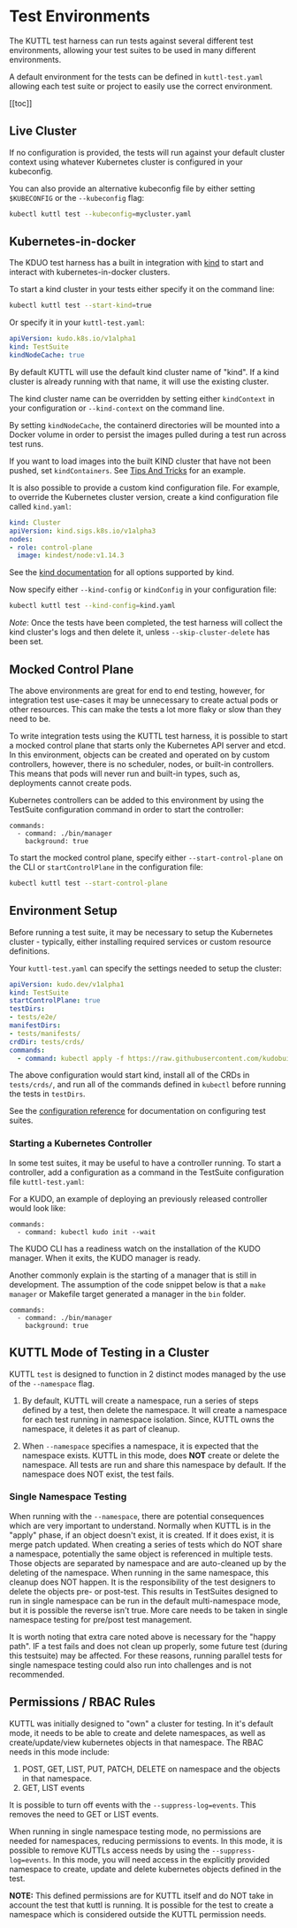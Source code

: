# Test Environments

The KUTTL test harness can run tests against several different test environments, allowing your test suites to be used in many different environments.

A default environment for the tests can be defined in `kuttl-test.yaml` allowing each test suite or project to easily use the correct environment.

[[toc]]

## Live Cluster

If no configuration is provided, the tests will run against your default cluster context using whatever Kubernetes cluster is configured in your kubeconfig.

You can also provide an alternative kubeconfig file by either setting `$KUBECONFIG` or the `--kubeconfig` flag:

```bash
kubectl kuttl test --kubeconfig=mycluster.yaml
```

## Kubernetes-in-docker

The KDUO test harness has a built in integration with [kind](https://github.com/kubernetes-sigs/kind) to start and interact with kubernetes-in-docker clusters.

To start a kind cluster in your tests either specify it on the command line:

```bash
kubectl kuttl test --start-kind=true
```

Or specify it in your `kuttl-test.yaml`:

```yaml
apiVersion: kudo.k8s.io/v1alpha1
kind: TestSuite
kindNodeCache: true
```

By default KUTTL will use the default kind cluster name of "kind". If a kind cluster is already running with that name, it will use the existing cluster.

The kind cluster name can be overridden by setting either `kindContext` in your configuration or `--kind-context` on the command line.

By setting `kindNodeCache`, the containerd directories will be mounted into a Docker volume in order to persist the images pulled during a test run across test runs.

If you want to load images into the built KIND cluster that have not been pushed, set `kindContainers`. See [Tips And Tricks](tips.md#loading-built-images-into-kind) for an example.

It is also possible to provide a custom kind configuration file. For example, to override the Kubernetes cluster version, create a kind configuration file called `kind.yaml`:

```yaml
kind: Cluster
apiVersion: kind.sigs.k8s.io/v1alpha3
nodes:
- role: control-plane
  image: kindest/node:v1.14.3
```

See the [kind documentation](https://kind.sigs.k8s.io/docs/user/quick-start/#configuring-your-kind-cluster) for all options supported by kind.

Now specify either `--kind-config` or `kindConfig` in your configuration file:

```bash
kubectl kuttl test --kind-config=kind.yaml
```

*Note*: Once the tests have been completed, the test harness will collect the kind cluster's logs and then delete it, unless `--skip-cluster-delete` has been set.

## Mocked Control Plane

The above environments are great for end to end testing, however, for integration test use-cases it may be unnecessary to create actual pods or other resources. This can make the tests a lot more flaky or slow than they need to be.

To write integration tests using the KUTTL test harness, it is possible to start a mocked control plane that starts only the Kubernetes API server and etcd. In this environment, objects can be created and operated on by custom controllers, however, there is no scheduler, nodes, or built-in controllers. This means that pods will never run and built-in types, such as, deployments cannot create pods.

Kubernetes controllers can be added to this environment by using the TestSuite configuration command in  order to start the controller:

```
commands:
  - command: ./bin/manager
    background: true
```

To start the mocked control plane, specify either `--start-control-plane` on the CLI or `startControlPlane` in the configuration file:

```bash
kubectl kuttl test --start-control-plane
```

## Environment Setup

Before running a test suite, it may be necessary to setup the Kubernetes cluster - typically, either installing required services or custom resource definitions.

Your `kuttl-test.yaml` can specify the settings needed to setup the cluster:

```yaml
apiVersion: kudo.dev/v1alpha1
kind: TestSuite
startControlPlane: true
testDirs:
- tests/e2e/
manifestDirs:
- tests/manifests/
crdDir: tests/crds/
commands:
  - command: kubectl apply -f https://raw.githubusercontent.com/kudobuilder/kudo/master/docs/deployment/10-crds.yaml
```

The above configuration would start kind, install all of the CRDs in `tests/crds/`, and run all of the commands defined in `kubectl` before running the tests in `testDirs`.

See the [configuration reference](reference.md#testsuite) for documentation on configuring test suites.

### Starting a Kubernetes Controller

In some test suites, it may be useful to have a controller running. To start a controller, add a configuration as a command in the TestSuite configuration file `kuttl-test.yaml`:

For a KUDO, an example of deploying an previously released controller would look like:

```
commands:
  - command: kubectl kudo init --wait
```

The KUDO CLI has a readiness watch on the installation of the KUDO manager.  When it exits, the KUDO manager is ready.

Another commonly explain is the starting of a manager that is still in development.  The assumption of the code snippet below is that a `make manager` or Makefile target generated a manager in the `bin` folder.

```
commands:
  - command: ./bin/manager
    background: true
```

## KUTTL Mode of Testing in a Cluster

KUTTL `test` is designed to function in 2 distinct modes managed by the use of the `--namespace` flag.

1. By default, KUTTL will create a namespace, run a series of steps defined by a test, then delete the namespace.  It will create a namespace for each test running in namespace isolation.  Since, KUTTL owns the namespace, it deletes it as part of cleanup.

1. When `--namespace` specifies a namespace, it is expected that the namespace exists.  KUTTL in this mode, does **NOT** create or delete the namespace.  All tests are run and share this namespace by default.  If the namespace does NOT exist, the test fails.

### Single Namespace Testing

When running with the `--namespace`, there are potential consequences which are very important to understand.  Normally when KUTTL is in the "apply" phase, if an object doesn't exist, it is created.  If it does exist, it is merge patch updated.  When creating a series of tests which do NOT share a namespace, potentially the same object is referenced in multiple tests.  Those objects are separated by namespace and are auto-cleaned up by the deleting of the namespace. When running in the same namespace, this cleanup does NOT happen.  It is the responsibility of the test designers to delete the objects pre- or post-test.  This results in TestSuites designed to run in single namespace can be run in the default multi-namespace mode, but it is possible the reverse isn't true.  More care needs to be taken in single namespace testing for pre/post test management.

It is worth noting that extra care noted above is necessary for the "happy path". IF a test fails and does not clean up properly, some future test (during this testsuite) may be affected. For these reasons, running parallel tests for single namespace testing could also run into challenges and is not recommended.


## Permissions / RBAC Rules

KUTTL was initially designed to "own" a cluster for testing.  In it's default mode, it needs to be able to create and delete namespaces, as well as create/update/view kubernetes objects in that namespace.  The RBAC needs in this mode include:

1. POST, GET, LIST, PUT, PATCH, DELETE on namespace and the objects in that namespace. 
1. GET, LIST events

It is possible to turn off events with the `--suppress-log=events`.  This removes the need to GET or LIST events.

When running in single namespace testing mode, no permissions are needed for namespaces, reducing permissions to events.  In this mode, it is possible to remove KUTTLs access needs by using the `--suppress-log=events`.  In this mode, you will need access in the explicitly provided namespace to create, update and delete kubernetes objects defined in the test.

**NOTE:** This defined permissions are for KUTTL itself and do NOT take in account the test that kuttl is running.  It is possible for the test to create a namespace which is considered outside the KUTTL permission needs.


